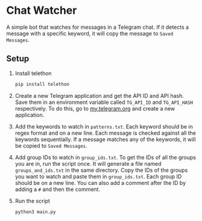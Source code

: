# Chat Watcher

A simple bot that watches for messages in a Telegram chat. If it detects a message with a specific keyword, it will copy the message to `Saved Messages`.

## Setup

1. Install telethon

   ```bash
   pip install telethon
   ```

2. Create a new Telegram application and get the API ID and API hash. Save them in an environment variable called `TG_API_ID` and `TG_API_HASH` respectively. To do this, go to [my.telegram.org](https://my.telegram.org/auth) and create a new application.

3. Add the keywords to watch in `patterns.txt`. Each keyword should be in regex format and on a new line. Each message is checked against all the keywords sequentially. If a message matches any of the keywords, it will be copied to `Saved Messages`.

4. Add group IDs to watch in `group_ids.txt`. To get the IDs of all the groups you are in, run the script once. It will generate a file named `groups_and_ids.txt` in the same directory. Copy the IDs of the groups you want to watch and paste them in `group_ids.txt`. Each group ID should be on a new line. You can also add a comment after the ID by adding a `#` and then the comment.

5. Run the script

   ```bash
   python3 main.py
   ```

